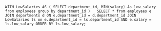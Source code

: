 `WITH LowSalaries AS (
SELECT department_id, MIN(salary) As low_salary
from employees
group by department_id
)  
SELECT * from employees e
JOIN departments d ON e.department_id = d.department_id
JOIN LowSalaries ls on e.department_id = ls.department_id
AND e.salary = ls.low_salary
ORDER BY ls.low_salary;`